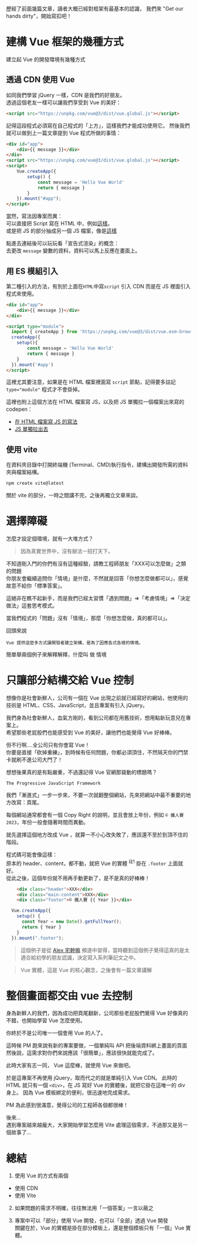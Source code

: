 歷經了前面幾篇文章，讀者大概已經對框架有最基本的認識，
我們來 "Get our hands dirty"，開始寫扣吧！

# 建構 Vue 框架的幾種方式
建立起 Vue 的開發環境有幾種方式

## 透過 CDN 使用 Vue
如同我們學習 jQuery 一樣，CDN 是我們的好朋友。  
透過這個老友一樣可以讓我們享受到 Vue 的美好：

```html
<script src="https://unpkg.com/vue@3/dist/vue.global.js"></script>
```

記得這段程式必須寫在自己程式的「上方」，這樣我們才能成功使用它。
然後我們就可以做到上一篇文章提到 Vue 程式所做的事情：
```html
<div id="app">
    <div>{{ message }}</div>
</div>
<script src="https://unpkg.com/vue@3/dist/vue.global.js"></script>
<script>
    Vue.createApp({
        setup() {
            const message = 'Hello Vue World'
            return { message }
        }
    }).mount("#app");
</script>
```
當然，寫法因專案而異：  
可以直接把 Script 寫在 HTML 中，例如[這樣](https://codepen.io/imall/pen/GRPWZRZ?editors=1000)。  
或是把 JS 的部分抽成另一個 JS 檔案，像是[這樣](https://codepen.io/imall/pen/wvRJGKd)

點進去連結後可以玩玩看「宣告式渲染」的概念：  
去更改 `message` 變數的資料，資料可以馬上反應在畫面上。


## 用 ES 模組引入

第二種引入的方法，有別於上面在`HTML`中寫`script` 引入 CDN
而是在 JS 裡面引入程式來使用。
```html
<div id="app">
    <div>{{ message }}</div>
</div>

<script type="module">
  import { createApp } from 'https://unpkg.com/vue@3/dist/vue.esm-browser.js'
  createApp({
    setup(){
        const message = 'Hello Vue World'
        return { message }
    }
  }).mount('#app')
</script>
```
這裡尤其要注意，如果是在 HTML 檔案裡面寫 `script` 節點，記得要多註記 `type="module"` 程式才不會掛掉。

這裡也附上這個方法在 HTML 檔案寫 JS，以及把 JS 單獨拉一個檔案出來寫的 codepen：
- [在 HTML 檔案寫 JS 的寫法](https://codepen.io/imall/pen/dywvMOP)
- [JS 單獨拉出去](https://codepen.io/imall/pen/gOZmrLL)


## 使用 vite

在資料夾目錄中打開終端機 (Terminal、CMD)執行指令，建構出開發所需的資料夾與檔案結構。
```sh
npm create vite@latest
```

關於 vite 的部分，一時之間講不完，之後再獨立文章來談。


# 選擇障礙

怎麼才設定個環境，就有一大堆方式？  


>因為真實世界中，沒有辦法一招打天下。  

不知道剛入門的你們有沒有這種經驗，請教工程師朋友「XXX可以怎麼做」之類的問題   
你朋友會繼續追問你「情境」是什麼，不然就是回答「你想怎麼做都可以」，感覺故意不給你「標準答案」。  

這絕非在瞧不起新手，而是我們已經太習慣「遇到問題」=>「考慮情境」=>「決定做法」這套思考模式。

當我們程式的「問題」沒有「情境」，那麼「你想怎麼做，真的都可以」。

回頭來說
~~~
Vue 提供這麼多方式讓開發者建立架構，是為了因應各式各樣的情境。
~~~

簡單舉兩個例子來解釋解釋，什麼叫 做  情境

# 只讓部分結構交給 Vue 控制
想像你是社會新鮮人，公司有一個在 Vue 出現之前就已經寫好的網站，他使用的技術是 HTML、CSS、JavaScript，並且專案有引入 jQuery。

我們身為社會新鮮人，血氣方剛的，看到公司都在用舊技術，想用點新玩意兒在專案上。  
希望那些老屁股們也能感受到 Vue 的美好，讓他們也能覺得 Vue 好棒棒。  

但不行啊....全公司只有你會寫 Vue！   
你要是直接「砍掉重練」，到時候有任何問題，你都必須頂住，不然隔天你的門禁卡就刷不進公司大門了！  

想想後果真的是有點嚴重，不過還記得 Vue 官網那聳動的標題嗎？

~~~
The Progressive JavaScript Framework
~~~

我們「漸進式」一步一步來，不要一次就翻整個網站，先來把網站中最不重要的地方改寫：頁尾。

每個網站通常都會有一個 Copy Right 的說明，並且會放上年份，例如 `© 鐵人賽 2023`，年份一般會隨著時間而異動。

就先選擇這個地方改成 Vue ，就算一不小心改失敗了，應該還不至於到頂不住的階段。

程式碼可能會像這樣：  
原本的 header、content，都不動，就把 Vue 的實體 <sup>註1</sup> 掛在 `.footer` 上面就好。  
從此之後，這個年份就不用再手動更新了，是不是真的好棒棒！
```html
    <div class="header">XXX</div>
    <div class="main-content">XXX</div>
    <div class="footer">© 鐵人賽 {{ Year }}</div>
```
```js
  Vue.createApp({
    setup() {
      const Year = new Date().getFullYear();
      return { Year }
    }
  }).mount(".footer");
```

> 這個例子是從 [Alex 宅幹嘛](https://www.youtube.com/live/Y50_RSWpWkA?si=D8Mp-Wh4kjPq7DcO) 頻道中習得，當時聽到這個例子覺得這真的是太適合給初學的朋友認識，決定寫入系列筆記文之中。

> Vue 實體，這是 Vue 的核心觀念，之後會有一篇文章講解

# 整個畫面都交由 vue 去控制
身為新鮮人的我們，因為成功把頁尾翻新，公司那些老屁股們覺得 Vue 好像真的不錯，也開始學習 Vue 怎麼使用。

你終於不是公司唯一一個會用 Vue 的人了。

這時候 PM 跑來說有新的專案要做，一個單純叫 API 把後端資料綁上畫面的頁面
然後說，這需求對你們來說應該「很簡單」，應該很快就能完成了。

此時大家有志一同， Vue 這麼棒，就使用 Vue 來做吧。  

於是這專案不再使用 jQuery，取而代之的就是單純引入 Vue CDN。
此時的 HTML 就只有一個 `<div>`，在 JS 寫好 Vue 的實體後，就把它掛在這唯一的 div 身上。
因為 Vue 模板綁定的便利，很迅速地完成需求。

PM 為此感到很滿意，覺得公司的工程師各個都很棒！

後來...  
遇到專案越來越龐大，大家開始學習怎麼用 Vite 處理這個需求，不過那又是另一個故事了...

# 總結

1. 使用 Vue 的方式有兩個
  - 使用 CDN
  - 使用 Vite

2. 如果問題的需求不明確，往往無法用「一個答案」一言以蔽之

3. 專案中可以「部分」使用 Vue 開發，也可以「全部」透過 Vue 開發   
關鍵在於，Vue 的實體是掛在部分模板上，還是整個模板只有「一個」Vue 實體。

